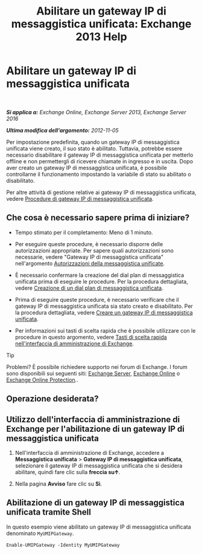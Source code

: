 ﻿---
title: 'Abilitare un gateway IP di messaggistica unificata: Exchange 2013 Help'
TOCTitle: Abilitare un gateway IP di messaggistica unificata
ms:assetid: 2706ae06-c45d-41b7-abbe-378a9fca104a
ms:mtpsurl: https://technet.microsoft.com/it-it/library/Aa996857(v=EXCHG.150)
ms:contentKeyID: 50480278
ms.date: 05/22/2018
mtps_version: v=EXCHG.150
ms.translationtype: MT
---

# Abilitare un gateway IP di messaggistica unificata

 

_**Si applica a:** Exchange Online, Exchange Server 2013, Exchange Server 2016_

_**Ultima modifica dell'argomento:** 2012-11-05_

Per impostazione predefinita, quando un gateway IP di messaggistica unificata viene creato, il suo stato è abilitato. Tuttavia, potrebbe essere necessario disabilitare il gateway IP di messaggistica unificata per metterlo offline e non permettergli di ricevere chiamate in ingresso e in uscita. Dopo aver creato un gateway IP di messaggistica unificata, è possibile controllarne il funzionamento impostando la variabile di stato su abilitato o disabilitato.

Per altre attività di gestione relative ai gateway IP di messaggistica unificata, vedere [Procedure di gateway IP di messaggistica unificata](um-ip-gateway-procedures-exchange-2013-help.md).

## Che cosa è necessario sapere prima di iniziare?

  - Tempo stimato per il completamento: Meno di 1 minuto.

  - Per eseguire queste procedure, è necessario disporre delle autorizzazioni appropriate. Per sapere quali autorizzazioni sono necessarie, vedere "Gateway IP di messaggistica unificata" nell'argomento [Autorizzazioni della messaggistica unificate](unified-messaging-permissions-exchange-2013-help.md).

  - È necessario confermare la creazione del dial plan di messaggistica unificata prima di eseguire le procedure. Per la procedura dettagliata, vedere [Creazione di un dial plan di messaggistica unificata](create-a-um-dial-plan-exchange-2013-help.md).

  - Prima di eseguire queste procedure, è necessario verificare che il gateway IP di messaggistica unificata sia stato creato e disabilitato. Per la procedura dettagliata, vedere [Creare un gateway IP di messaggistica unificata](create-a-um-ip-gateway-exchange-2013-help.md).

  - Per informazioni sui tasti di scelta rapida che è possibile utilizzare con le procedure in questo argomento, vedere [Tasti di scelta rapida nell'interfaccia di amministrazione di Exchange](keyboard-shortcuts-in-the-exchange-admin-center-exchange-online-protection-help.md).


> [!TIP]
> Problemi? È possibile richiedere supporto nei forum di Exchange. I forum sono disponibili sui seguenti siti: <A href="https://go.microsoft.com/fwlink/p/?linkid=60612">Exchange Server</A>, <A href="https://go.microsoft.com/fwlink/p/?linkid=267542">Exchange Online</A> o <A href="https://go.microsoft.com/fwlink/p/?linkid=285351">Exchange Online Protection</A>..



## Operazione desiderata?

## Utilizzo dell'interfaccia di amministrazione di Exchange per l'abilitazione di un gateway IP di messaggistica unificata

1.  Nell'interfaccia di amministrazione di Exchange, accedere a **Messaggistica unificata** \> **Gateway IP di messaggistica unificata**, selezionare il gateway IP di messaggistica unificata che si desidera abilitare, quindi fare clic sulla **freccia su**![Icona Freccia in su](images/JJ150576.1732c727-328b-4a1a-b84d-6d7252c7dcab(EXCHG.150).gif "Icona Freccia in su").

2.  Nella pagina **Avviso** fare clic su **Sì**.

## Abilitazione di un gateway IP di messaggistica unificata tramite Shell

In questo esempio viene abilitato un gateway IP di messaggistica unificata denominato `MyUMIPGateway`.

    Enable-UMIPGateway -Identity MyUMIPGateway

